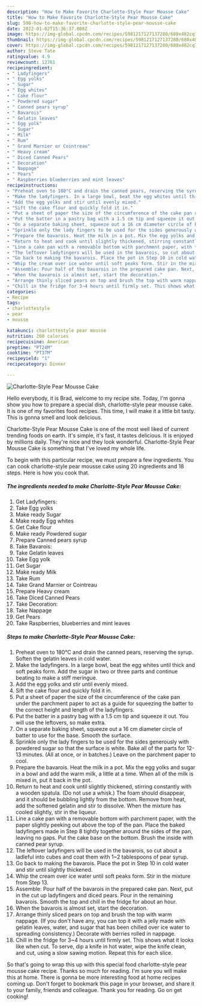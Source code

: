 ```yaml
---
description: "How to Make Favorite Charlotte-Style Pear Mousse Cake"
title: "How to Make Favorite Charlotte-Style Pear Mousse Cake"
slug: 598-how-to-make-favorite-charlotte-style-pear-mousse-cake
date: 2022-01-02T15:36:37.008Z
image: https://img-global.cpcdn.com/recipes/5981217127137280/680x482cq70/charlotte-style-pear-mousse-cake-recipe-main-photo.jpg
thumbnail: https://img-global.cpcdn.com/recipes/5981217127137280/680x482cq70/charlotte-style-pear-mousse-cake-recipe-main-photo.jpg
cover: https://img-global.cpcdn.com/recipes/5981217127137280/680x482cq70/charlotte-style-pear-mousse-cake-recipe-main-photo.jpg
author: Steve Tate
ratingvalue: 4.9
reviewcount: 12761
recipeingredient:
- " Ladyfingers"
- " Egg yolks"
- " Sugar"
- " Egg whites"
- " Cake flour"
- " Powdered sugar"
- " Canned pears syrup"
- " Bavarois"
- " Gelatin leaves"
- " Egg yolk"
- " Sugar"
- " Milk"
- " Rum"
- " Grand Marnier or Cointreau"
- " Heavy cream"
- " Diced Canned Pears"
- " Decoration"
- " Nappage"
- " Pears"
- " Raspberries blueberries and mint leaves"
recipeinstructions:
- "Preheat oven to 180°C and drain the canned pears, reserving the syrup. Soften the gelatin leaves in cold water."
- "Make the ladyfingers. In a large bowl, beat the egg whites until thick and soft peaks form. Add the sugar in two or three parts and continue beating to make a stiff meringue."
- "Add the egg yolks and stir until evenly mixed."
- "Sift the cake flour and quickly fold it in."
- "Put a sheet of paper the size of the circumference of the cake pan under the  parchment paper to act as a guide for squeezing the batter to the correct height and length of the ladyfingers."
- "Put the batter in a pastry bag with a 1.5 cm tip and squeeze it out. You will use the leftovers, so make extra."
- "On a separate baking sheet, squeeze out a 16 cm diameter circle of batter to use for the base. Smooth the surface."
- "Sprinkle only the lady fingers to be used for the sides generously with powdered sugar so that the surface is white. Bake all of the parts for 12-13 minutes. (All at once, or in batches.) Leave on the parchment paper to cool."
- "Prepare the bavarois. Heat the milk in a pot. Mix the egg yolks and sugar in a bowl and add the warm milk, a little at a time. When all of the milk is mixed in, put it back in the pot."
- "Return to heat and cook until slightly thickened, stirring constantly with a wooden spatula. (Do not use a whisk.) The foam should disappear, and it should be bubbling lightly from the bottom. Remove from heat, add the softened gelatin and stir to dissolve. When the mixture has cooled slightly, stir in the liqueur."
- "Line a cake pan with a removable bottom with parchment paper, with the paper slightly peeking out above the top of the pan. Place the baked ladyfingers made in Step 8 tightly together around the sides of the pan, leaving no gaps. Put the cake base on the bottom. Brush the inside with canned pear syrup."
- "The leftover ladyfingers will be used in the bavarois, so cut about a ladleful into cubes and coat them with 1~2 tablespoons of pear syrup."
- "Go back to making the bavarois. Place the pot in Step 10 in cold water and stir until slightly thickened."
- "Whip the cream over ice water until soft peaks form. Stir in the mixture from Step 13."
- "Assemble: Pour half of the bavarois in the prepared cake pan. Next, put in the cut up ladyfingers and diced pears. Pour in the remaining bavarois. Smooth the top and chill in the fridge for about an hour."
- "When the bavarois is almost set, start the decoration."
- "Arrange thinly sliced pears on top and brush the top with warm nappage. (If you don&#39;t have any, you can top it with a jelly made with gelatin leaves, water, and sugar that has been chilled over ice water to spreading consistency.) Decorate with berries rolled in nappage."
- "Chill in the fridge for 3~4 hours until firmly set. This shows what it looks like when cut. To serve, dip a knife in hot water, wipe the knife clean, and cut, using a slow sawing motion. Repeat this for each slice."
categories:
- Recipe
tags:
- charlottestyle
- pear
- mousse

katakunci: charlottestyle pear mousse 
nutrition: 260 calories
recipecuisine: American
preptime: "PT24M"
cooktime: "PT37M"
recipeyield: "1"
recipecategory: Dinner

---
```



![Charlotte-Style Pear Mousse Cake](https://img-global.cpcdn.com/recipes/5981217127137280/680x482cq70/charlotte-style-pear-mousse-cake-recipe-main-photo.jpg)

Hello everybody, it is Brad, welcome to my recipe site. Today, I'm gonna show you how to prepare a special dish, charlotte-style pear mousse cake. It is one of my favorites food recipes. This time, I will make it a little bit tasty. This is gonna smell and look delicious.



Charlotte-Style Pear Mousse Cake is one of the most well liked of current trending foods on earth. It's simple, it's fast, it tastes delicious. It is enjoyed by millions daily. They're nice and they look wonderful. Charlotte-Style Pear Mousse Cake is something that I've loved my whole life.


To begin with this particular recipe, we must prepare a few ingredients. You can cook charlotte-style pear mousse cake using 20 ingredients and 18 steps. Here is how you cook that.

<!--inarticleads1-->

##### The ingredients needed to make Charlotte-Style Pear Mousse Cake:

1. Get  Ladyfingers:
1. Take  Egg yolks
1. Make ready  Sugar
1. Make ready  Egg whites
1. Get  Cake flour
1. Make ready  Powdered sugar
1. Prepare  Canned pears syrup
1. Take  Bavarois:
1. Take  Gelatin leaves
1. Take  Egg yolk
1. Get  Sugar
1. Make ready  Milk
1. Take  Rum
1. Take  Grand Marnier or Cointreau
1. Prepare  Heavy cream
1. Take  Diced Canned Pears
1. Take  Decoration:
1. Take  Nappage
1. Get  Pears
1. Take  Raspberries, blueberries and mint leaves




<!--inarticleads2-->

##### Steps to make Charlotte-Style Pear Mousse Cake:

1. Preheat oven to 180°C and drain the canned pears, reserving the syrup. Soften the gelatin leaves in cold water.
1. Make the ladyfingers. In a large bowl, beat the egg whites until thick and soft peaks form. Add the sugar in two or three parts and continue beating to make a stiff meringue.
1. Add the egg yolks and stir until evenly mixed.
1. Sift the cake flour and quickly fold it in.
1. Put a sheet of paper the size of the circumference of the cake pan under the  parchment paper to act as a guide for squeezing the batter to the correct height and length of the ladyfingers.
1. Put the batter in a pastry bag with a 1.5 cm tip and squeeze it out. You will use the leftovers, so make extra.
1. On a separate baking sheet, squeeze out a 16 cm diameter circle of batter to use for the base. Smooth the surface.
1. Sprinkle only the lady fingers to be used for the sides generously with powdered sugar so that the surface is white. Bake all of the parts for 12-13 minutes. (All at once, or in batches.) Leave on the parchment paper to cool.
1. Prepare the bavarois. Heat the milk in a pot. Mix the egg yolks and sugar in a bowl and add the warm milk, a little at a time. When all of the milk is mixed in, put it back in the pot.
1. Return to heat and cook until slightly thickened, stirring constantly with a wooden spatula. (Do not use a whisk.) The foam should disappear, and it should be bubbling lightly from the bottom. Remove from heat, add the softened gelatin and stir to dissolve. When the mixture has cooled slightly, stir in the liqueur.
1. Line a cake pan with a removable bottom with parchment paper, with the paper slightly peeking out above the top of the pan. Place the baked ladyfingers made in Step 8 tightly together around the sides of the pan, leaving no gaps. Put the cake base on the bottom. Brush the inside with canned pear syrup.
1. The leftover ladyfingers will be used in the bavarois, so cut about a ladleful into cubes and coat them with 1~2 tablespoons of pear syrup.
1. Go back to making the bavarois. Place the pot in Step 10 in cold water and stir until slightly thickened.
1. Whip the cream over ice water until soft peaks form. Stir in the mixture from Step 13.
1. Assemble: Pour half of the bavarois in the prepared cake pan. Next, put in the cut up ladyfingers and diced pears. Pour in the remaining bavarois. Smooth the top and chill in the fridge for about an hour.
1. When the bavarois is almost set, start the decoration.
1. Arrange thinly sliced pears on top and brush the top with warm nappage. (If you don&#39;t have any, you can top it with a jelly made with gelatin leaves, water, and sugar that has been chilled over ice water to spreading consistency.) Decorate with berries rolled in nappage.
1. Chill in the fridge for 3~4 hours until firmly set. This shows what it looks like when cut. To serve, dip a knife in hot water, wipe the knife clean, and cut, using a slow sawing motion. Repeat this for each slice.




So that's going to wrap this up with this special food charlotte-style pear mousse cake recipe. Thanks so much for reading. I'm sure you will make this at home. There is gonna be more interesting food at home recipes coming up. Don't forget to bookmark this page in your browser, and share it to your family, friends and colleague. Thank you for reading. Go on get cooking!
